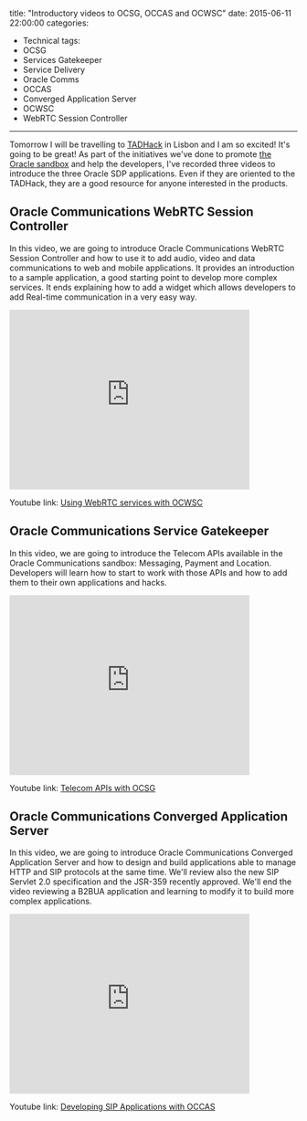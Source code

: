 title: "Introductory videos to OCSG, OCCAS and OCWSC"
date: 2015-06-11 22:00:00
categories:
- Technical
tags:
- OCSG
- Services Gatekeeper
- Service Delivery
- Oracle Comms
- OCCAS 
- Converged Application Server
- OCWSC
- WebRTC Session Controller
---

Tomorrow I will be travelling to [TADHack](http://tadhack.com/2015/) in Lisbon and I am so excited! It's going to be great! As part of the initiatives we've done to promote [the Oracle sandbox](http://tadhack.optaresolutions.com/) and help the developers, I've recorded three videos to introduce the three Oracle SDP applications. Even if they are oriented to the TADHack, they are a good resource for anyone interested in the products.


## Oracle Communications WebRTC Session Controller

In this video, we are going to introduce Oracle Communications WebRTC Session Controller and how to use it to add audio, video and data communications to web and mobile applications. It provides an introduction to a sample application, a good starting point to develop more complex services. It ends explaining how to add a widget which allows developers to add Real-time communication in a very easy way.

<iframe width="420" height="315" src="https://www.youtube.com/embed/pKjHRvGVlXQ" frameborder="0" allowfullscreen></iframe>

Youtube link: [Using WebRTC services with OCWSC ](https://www.youtube.com/watch?v=pKjHRvGVlXQ)

## Oracle Communications Service Gatekeeper

In this video, we are going to introduce the Telecom APIs available in the Oracle Communications sandbox: Messaging, Payment and Location. Developers will learn how to start to work with those APIs and how to add them to their own applications and hacks.

<iframe width="420" height="315" src="https://www.youtube.com/embed/uUqd0d2f8uQ" frameborder="0" allowfullscreen></iframe>

Youtube link: [Telecom APIs with OCSG ](https://www.youtube.com/watch?v=uUqd0d2f8uQ)

## Oracle Communications Converged Application Server

In this video, we are going to introduce Oracle Communications Converged Application Server and how to design and build applications able to manage HTTP and SIP protocols at the same time. We'll review also the new SIP Servlet 2.0 specification and the JSR-359 recently approved. We'll end the video reviewing a B2BUA application and learning to modify it to build more complex applications.

<iframe width="420" height="315" src="https://www.youtube.com/embed/9IqHiAcNl4k" frameborder="0" allowfullscreen></iframe>

Youtube link: [Developing SIP Applications with OCCAS](https://www.youtube.com/watch?v=9IqHiAcNl4k)

